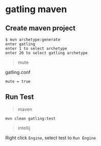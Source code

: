 # gatling maven

## Create maven project

```
$ mvn archetype:generate
enter gatling
enter 1 to select archetype
enter 20 to select gatling archetype
```

> mute

gatling.conf

```
mute = true
```

## Run Test

> maven

```
mvn clean gatling:test
```

> intellij

Right click `Engine`, select test to `Run Engine`
